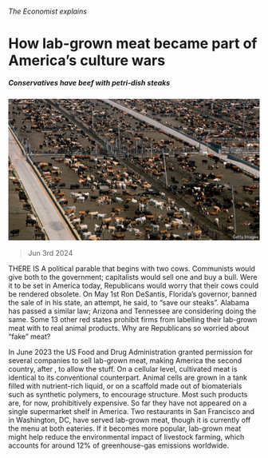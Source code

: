 ###### The Economist explains

# How lab-grown meat became part of America’s culture wars 

##### Conservatives have beef with petri-dish steaks 

![image](images/20240601_BLP507.jpg) 

> Jun 3rd 2024 

THERE IS A political parable that begins with two cows. Communists would give both to the government; capitalists would sell one and buy a bull. Were it to be set in America today, Republicans would worry that their cows could be rendered obsolete. On May 1st Ron DeSantis, Florida’s governor, banned the sale of  in his state, an attempt, he said, to “save our steaks”. Alabama has passed a similar law; Arizona and Tennessee are considering doing the same. Some 13 other red states prohibit firms from labelling their lab-grown meat with  to real animal products. Why are Republicans so worried about “fake” meat? 

In June 2023 the US Food and Drug Administration granted permission for several companies to sell lab-grown meat, making America the second country, after , to allow the stuff. On a cellular level, cultivated meat is identical to its conventional counterpart. Animal cells are grown in a tank filled with nutrient-rich liquid, or on a scaffold made out of biomaterials such as synthetic polymers, to encourage structure. Most such products are, for now, prohibitively expensive. So far they have not appeared on a single supermarket shelf in America. Two restaurants in San Francisco and in Washington, DC, have served lab-grown meat, though it is currently off the menu at both eateries. If it becomes more popular, lab-grown meat might help reduce the environmental impact of livestock farming, which accounts for around 12% of greenhouse-gas emissions worldwide. 

